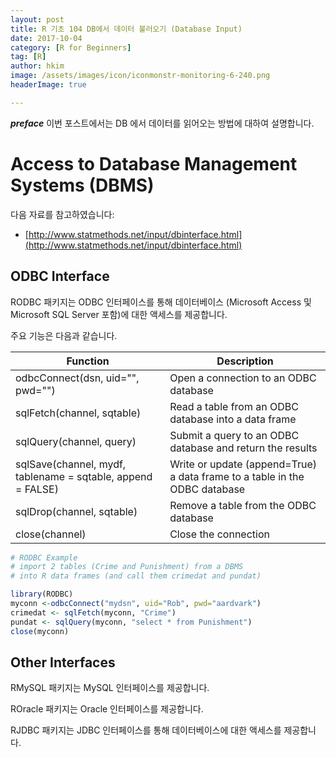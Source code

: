 ```yaml
---
layout: post  
title: R 기초 104 DB에서 데이터 불러오기 (Database Input)  
date: 2017-10-04  
category: [R for Beginners]  
tag: [R]  
author: hkim  
image: /assets/images/icon/iconmonstr-monitoring-6-240.png
headerImage: true

---
```


***preface*** 이번 포스트에서는 DB 에서 데이터를 읽어오는 방법에 대하여 설명합니다.

# Access to Database Management Systems (DBMS)

다음 자료를 참고하였습니다:  
- [http://www.statmethods.net/input/dbinterface.html](http://www.statmethods.net/input/dbinterface.html)

## ODBC Interface

RODBC 패키지는 ODBC 인터페이스를 통해 데이터베이스 (Microsoft Access 및 Microsoft SQL Server 포함)에 대한 액세스를 제공합니다.

주요 기능은 다음과 같습니다.


Function | Description
---------|------------------
odbcConnect(dsn, uid="", pwd="") | Open a connection to an ODBC database
sqlFetch(channel, sqtable) | Read a table from an ODBC database into a data frame
sqlQuery(channel, query) | Submit a query to an ODBC database and return the results
sqlSave(channel, mydf, tablename = sqtable, append = FALSE) | Write or update (append=True) a data frame to a table in the ODBC database
sqlDrop(channel, sqtable) | Remove a table from the ODBC database
close(channel) | Close the connection

```r
# RODBC Example
# import 2 tables (Crime and Punishment) from a DBMS
# into R data frames (and call them crimedat and pundat)

library(RODBC)
myconn <-odbcConnect("mydsn", uid="Rob", pwd="aardvark")
crimedat <- sqlFetch(myconn, "Crime")
pundat <- sqlQuery(myconn, "select * from Punishment")
close(myconn)
```

## Other Interfaces

RMySQL 패키지는 MySQL 인터페이스를 제공합니다.

ROracle 패키지는 Oracle 인터페이스를 제공합니다.

RJDBC 패키지는 JDBC 인터페이스를 통해 데이터베이스에 대한 액세스를 제공합니다.

